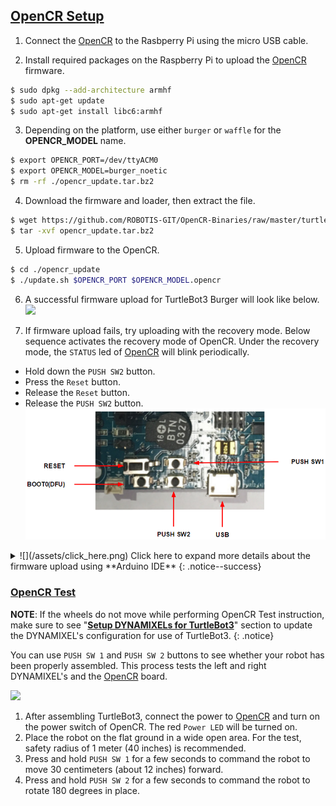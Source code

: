 
## [OpenCR Setup](#opencr-setup)

1. Connect the [OpenCR] to the Rasbperry Pi using the micro USB cable.

2. Install required packages on the Raspberry Pi to upload the [OpenCR] firmware.
  ```bash
$ sudo dpkg --add-architecture armhf
$ sudo apt-get update
$ sudo apt-get install libc6:armhf
  ```

3. Depending on the platform, use either `burger` or `waffle` for the **OPENCR_MODEL** name.
  ```bash
$ export OPENCR_PORT=/dev/ttyACM0
$ export OPENCR_MODEL=burger_noetic
$ rm -rf ./opencr_update.tar.bz2
  ```

4. Download the firmware and loader, then extract the file.
  ```bash
$ wget https://github.com/ROBOTIS-GIT/OpenCR-Binaries/raw/master/turtlebot3/ROS1/latest/opencr_update.tar.bz2 
$ tar -xvf opencr_update.tar.bz2 
  ```

5. Upload firmware to the OpenCR.
  ```bash
$ cd ./opencr_update
$ ./update.sh $OPENCR_PORT $OPENCR_MODEL.opencr
  ```  

6. A successful firmware upload for TurtleBot3 Burger will look like below.  
  ![](/assets/images/platform/turtlebot3/opencr/shell01.png)

7. If firmware upload fails, try uploading with the recovery mode. Below sequence activates the recovery mode of OpenCR. Under the recovery mode, the `STATUS` led of [OpenCR] will blink periodically.
  - Hold down the `PUSH SW2` button.
  - Press the `Reset` button.
  - Release the `Reset` button.
  - Release the `PUSH SW2` button.
  ![](/assets/images/parts/controller/opencr10/bootloader_19.png)


<details>
<summary id="summary_for_foreins" style="outline: inherit;">
![](/assets/click_here.png) Click here to expand more details about the firmware upload using **Arduino IDE**
{: .notice--success}
</summary>
Please be aware that [OpenCR] board manager **does not support Arduino IDE on ARM based SBC such as Raspberry Pi or NVidia Jetson**.  
In order to upload the [OpenCR] firmware using Arduino IDE, please follow the below instructions on your PC.
{: .notice--danger}

1. If you are using Linux, please configure the USB port for OpenCR. For other OS(OSX or Windows), you can skip this step.
  ```bash
$ wget https://raw.githubusercontent.com/ROBOTIS-GIT/OpenCR/master/99-opencr-cdc.rules
$ sudo cp ./99-opencr-cdc.rules /etc/udev/rules.d/
$ sudo udevadm control --reload-rules
$ sudo udevadm trigger
$ sudo apt install libncurses5-dev:i386
  ```
  
2. Install Arduino IDE.
  - [Download the latest Arduino IDE](https://www.arduino.cc/en/software)

3. After completing the installation, run Arduino IDE.

4. Press `Ctrl` + `,` to open the Preferences menu

5. Enter below address in the `Additional Boards Manager URLs`.  
  ```bash
https://raw.githubusercontent.com/ROBOTIS-GIT/OpenCR/master/arduino/opencr_release/package_opencr_index.json
  ```  
  ![](/assets/images/platform/turtlebot3/preparation/ide1.png)

6. Open the TurtleBot3 firmware. Depending on your platform, please select the correct firmware.
  - Burger : ***File > Examples > turtlebot3 > turtlebot3_burger > turtlebot3_core***
  - Waffle/Waffle Pi : ***File > Examples > turtlebot3 > turtlebot3_waffle > turtlebot3_core***

7. Open the `turtlebot3_core_config.h` and uncomment the **NOETIC_SUPPORT** defintion in the line 21.

8. Connect [OpenCR] to the PC and Select ***OpenCR > OpenCR Board*** from ***Tools > Board*** menu.

9. Select the [OpenCR] connected USB port from ***Tools > Port*** menu.

10. Upload the TurtleBot3 firmware sketch with `Ctrl` + `U` or the upload icon.  
  ![](/assets/images/platform/turtlebot3/opencr/o2.png)  
  ![](/assets/images/platform/turtlebot3/opencr/o3.png)

11. If firmware upload fails, try uploading with the recovery mode. Below sequence activates the recovery mode of OpenCR. Under the recovery mode, the `STATUS` led of [OpenCR] will blink periodically.
  - Hold down the `PUSH SW2` button.
  - Press the `Reset` button.
  - Release the `Reset` button.
  - Release the `PUSH SW2` button.
  ![](/assets/images/parts/controller/opencr10/bootloader_19.png)
</details>

### [OpenCR Test](#opencr-test)

**NOTE**: If the wheels do not move while performing OpenCR Test instruction, make sure to see "**[Setup DYNAMIXELs for TurtleBot3](/docs/en/platform/turtlebot3/faq/#setup-dynamixels-for-turtlebot3)**" section to update the DYNAMIXEL's configuration for use of TurtleBot3.
{: .notice}

You can use `PUSH SW 1` and `PUSH SW 2` buttons to see whether your robot has been properly assembled. This process tests the left and right DYNAMIXEL's and the [OpenCR] board.

![](/assets/images/platform/turtlebot3/opencr/opencr_models.png)

1. After assembling TurtleBot3, connect the power to [OpenCR] and turn on the power switch of OpenCR. The red `Power LED` will be turned on.
2. Place the robot on the flat ground in a wide open area. For the test, safety radius of 1 meter (40 inches) is recommended.
3. Press and hold `PUSH SW 1` for a few seconds to command the robot to move 30 centimeters (about 12 inches) forward.
4. Press and hold `PUSH SW 2` for a few seconds to command the robot to rotate 180 degrees in place.

[OpenCR]: /docs/en/parts/controller/opencr10/
